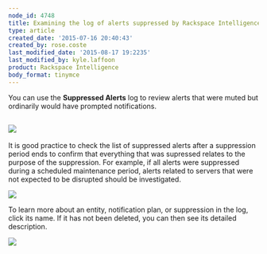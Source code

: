 ```yaml
---
node_id: 4748
title: Examining the log of alerts suppressed by Rackspace Intelligence
type: article
created_date: '2015-07-16 20:40:43'
created_by: rose.coste
last_modified_date: '2015-08-17 19:2235'
last_modified_by: kyle.laffoon
product: Rackspace Intelligence
body_format: tinymce
---
```


You can use the **Suppressed Alerts** log to review alerts that were
muted but ordinarily would have prompted notifications.

![](/knowledge_center/sites/default/files/field/image/4748.1a.png)
------------------------------------------------------------------

It is good practice to check the list of suppressed alerts after a
suppression period ends to confirm that everything that was supressed
relates to the purpose of the suppression. For example, if all alerts
were suppressed during a scheduled maintenance period, alerts related to
servers that were not expected to be disrupted should be investigated.

![](/knowledge_center/sites/default/files/field/image/intelligence-suppression-log.png)

To learn more about an entity, notification plan, or suppression in the
log, click its name. If it has not been deleted, you can then see its
detailed description.

![](/knowledge_center/sites/default/files/field/image/intelligence-suppression-inactive.png)

